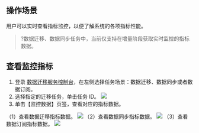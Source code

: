 
## 操作场景
用户可以实时查看指标监控，以便了解系统的各项指标性能。 

> ?数据迁移、数据同步任务中，当前仅支持在增量阶段获取实时监控的指标数据。 

## 查看监控指标
1. 登录 [数据迁移服务控制台](https://console.cloud.tencent.com/dts/migration)，在左侧选择任务场景：数据迁移、数据同步或者数据订阅。
2. 选择指定的迁移任务，单击任务 ID。
![](https://main.qcloudimg.com/raw/017a99478e889ac7400cfe91fe5ed139.png)
3. 单击【监控数据】页签，查看对应的指标数据。

（1）查看数据迁移指标数据。
![](https://main.qcloudimg.com/raw/af70c9b4fcf5ade36c9ad7c282162d94.png)
（2）查看数据同步指标数据。
![](https://main.qcloudimg.com/raw/291a68b0de2f9a034d77586e08f0fa68.png)
（3）查看数据订阅指标数据。
![](https://main.qcloudimg.com/raw/9fa9be1190b2fd75fdf5f44dad8f89dd.png)
